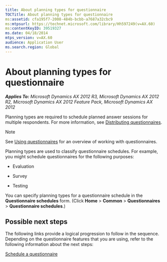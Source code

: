 ```yaml
---
title: About planning types for questionnaire
TOCTitle: About planning types for questionnaire
ms:assetid: cfa195f7-2008-484b-bcbb-a7687a32cbc9
ms:mtpsurl: https://technet.microsoft.com/library/Hh597249(v=AX.60)
ms:contentKeyID: 39519327
ms.date: 04/18/2014
mtps_version: v=AX.60
audience: Application User
ms.search.region: Global
---
```


# About planning types for questionnaire 


_**Applies To:** Microsoft Dynamics AX 2012 R3, Microsoft Dynamics AX 2012 R2, Microsoft Dynamics AX 2012 Feature Pack, Microsoft Dynamics AX 2012_

Planning types are required to schedule planned answer sessions for multiple respondents. For more information, see [Distributing questionnaires](distributing-questionnaires.md).


> [!NOTE]
> <P>See <A href="using-questionnaires.md">Using questionnaires</A> for an overview of working with questionnaires.</P>



Planning types are used to classify questionnaire schedules. For example, you might schedule questionnaires for the following purposes:

  - Evaluation

  - Survey

  - Testing

You can specify planning types for a questionnaire schedule in the **Questionnaire schedules** form. (Click **Home** \> **Common** \> **Questionnaires** \> **Questionnaire schedules**.)

## Possible next steps

The following links provide a logical progression to follow in the sequence. Depending on the questionnaire features that you are using, refer to the following information about the next steps:

[Schedule a questionnaire](schedule-a-questionnaire.md)

  


